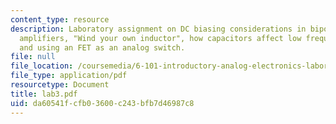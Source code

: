 ```yaml
---
content_type: resource
description: Laboratory assignment on DC biasing considerations in bipolar and FET
  amplifiers, "Wind your own inductor", how capacitors affect low frequency response,
  and using an FET as an analog switch.
file: null
file_location: /coursemedia/6-101-introductory-analog-electronics-laboratory-spring-2007/da60541fcfb03600c243bfb7d46987c8_lab3.pdf
file_type: application/pdf
resourcetype: Document
title: lab3.pdf
uid: da60541f-cfb0-3600-c243-bfb7d46987c8
---
```

